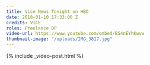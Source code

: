 ```yaml
---
title: Vice News Tonight on HBO
date: 2018-01-10 17:33:00 Z
credits: VICE
roles: Freelance DP
video-url: https://www.youtube.com/embed/BS4nEYhKwvw
thumbnail-image: "/uploads/IMG_3817.jpg"
---
```


{% include _video-post.html %}
